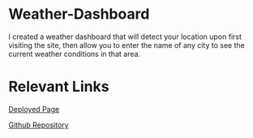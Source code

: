 # Weather-Dashboard

I created a weather dashboard that will detect your location upon first visiting the site, then allow you to enter the name of any city to see the current weather conditions in that area.

# Relevant Links
[Deployed Page](https://camilo-arango.github.io/Weather-Dashboard/)

[Github Repository](https://github.com/Camilo-Arango/Weather-Dashboard)